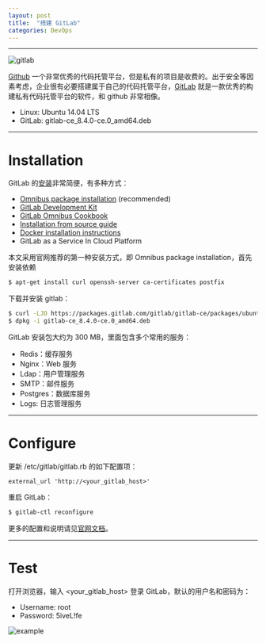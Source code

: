 ```yaml
---
layout: post
title:  "搭建 GitLab"
categories: DevOps
---
```


----------

![gitlab](http://7xp2eu.com1.z0.glb.clouddn.com/gitlab.png)

[Github](http:\\github.com) 一个非常优秀的代码托管平台，但是私有的项目是收费的。出于安全等因素考虑，企业很有必要搭建属于自己的代码托管平台，[GitLab](https://about.gitlab.com/) 就是一款优秀的构建私有代码托管平台的软件，和 github 非常相像。

- Linux: Ubuntu 14.04 LTS
- GitLab: gitlab-ce\_8.4.0-ce.0\_amd64.deb

-----------

# Installation

GitLab 的[安装](https://about.gitlab.com/installation/)非常简便，有多种方式：

- [Omnibus package installation](https://about.gitlab.com/downloads/) (recommended)
- [GitLab Development Kit](https://gitlab.com/gitlab-org/gitlab-development-kit/blob/master/README.md)
- [GitLab Omnibus Cookbook](https://gitlab.com/gitlab-org/cookbook-omnibus-gitlab/blob/master/README.md)
- [Installation from source guide](https://gitlab.com/gitlab-org/gitlab-ce/blob/master/doc/install/installation.md)
- [Docker installation instructions](https://gitlab.com/gitlab-org/gitlab-ce/tree/master/docker)
- GitLab as a Service In Cloud Platform

本文采用官网推荐的第一种安装方式，即 Omnibus package installation，首先安装依赖

~~~ bash
$ apt-get install curl openssh-server ca-certificates postfix
~~~ 
下载并安装 gitlab：

~~~ bash
$ curl -LJO https://packages.gitlab.com/gitlab/gitlab-ce/packages/ubuntu/trusty/gitlab-ce_8.4.0-ce.0_amd64.deb/download
$ dpkg -i gitlab-ce_8.4.0-ce.0_amd64.deb
~~~ 

GitLab 安装包大约为 300 MB，里面包含多个常用的服务：

- Redis：缓存服务
- Nginx：Web 服务
- Ldap：用户管理服务
- SMTP：邮件服务
- Postgres：数据库服务
- Logs: 日志管理服务

-----------

# Configure

更新 /etc/gitlab/gitlab.rb 的如下配置项：

~~~ 
external_url 'http://<your_gitlab_host>'
~~~ 

重启 GitLab：

~~~ bash
$ gitlab-ctl reconfigure
~~~ 

更多的配置和说明请见[官网文档](http://doc.gitlab.com/omnibus/)。

----------

# Test

打开浏览器，输入 \<your\_gitlab\_host\> 登录 GitLab，默认的用户名和密码为：

- Username: root 
- Password: 5iveL!fe

![example](http://7xp2eu.com1.z0.glb.clouddn.com/gitlab_example.png)

